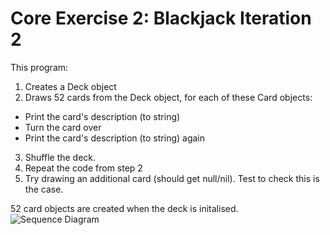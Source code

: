 Core Exercise 2: Blackjack Iteration 2
======================================

This program:

1. Creates a Deck object
2. Draws 52 cards from the Deck object, for each of these Card objects:
 * Print the card's description (to string)
 * Turn the card over
 * Print the card's description (to string) again
3. Shuffle the deck.
4. Repeat the code from step 2
5. Try drawing an additional card (should get null/nil). Test to check this is the case.

52 card objects are created when the deck is initalised.
![Sequence Diagram](https://raw.github.com/adammw/hit3172/master/lab02/core_exercises/blackkjack-iter02/sequence_diagram.png)
